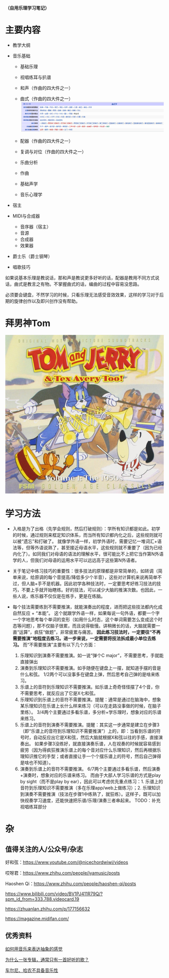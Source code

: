 **（自用乐理学习笔记）**

# 主要内容

* 教学大纲

* 音乐基础

  * 基础乐理
  * 视唱练耳与扒谱
  * 和声（作曲的四大件之一）
  * 曲式（作曲的四大件之一）![image-20220605180102670](README.assets/image-20220605180102670.png)

  * 配器（作曲的四大件之一）


  * 复调与对位（作曲的四大件之一）

  * 乐曲分析

  * 作曲

  * 基础声学

  * 音乐心理学

* 宿主

* MIDI与合成器

  * 音序器（宿主）
  * 音源
  * 合成器
  * 效果器

* 爵士乐（爵士钢琴）

* 唱歌技巧

如果说基本乐理是教说话，那和声是教说更多好听的话，配器是教用不同方式说话，曲式是教言之有物。不掌握曲式的话，编曲的过程中容易没思路。

必须要会键盘，不然学习的时候，只看乐理无法感受音效效果，这样的学习对于后期的旋律创作以及即兴创作没有帮助。

# 拜男神Tom

![img](README.assets/71Axz0QtgKL._SL1074_.jpg)

# 学习方法

* 入格是为了出格（先学会规则，然后打破规则）：学所有知识都是如此。初学的时候，通过规则来框定知识体系，而当所有知识都内化之后，这些规则就可以被“遗忘”和打破了。
  就像学外语一样，初学外语时，需要记忆一堆词汇+语法等，但等外语说熟了，甚至接近母语水平，这些规则就不重要了（因为已经内化了）。如同我们对母语的语法的理解水平，很可能比不上把它当作第N外语学的人，但我们对母语的运用水平可以远远高于这些第N外语者。
* 关于笔记中练习技巧的重要性：很多技法的原理都是非常简单的，如转调（简单来说，给原调的每个音提高/降低多少个半音），这些对计算机来说再简单不过，但人脑+手不是机器。因此初学各种技法时，一定要思考好练习技法的技巧，不要上手就开始瞎练。好的技法，可以减少大脑的推演次数。也因此，一些人说，练乐器不仅仅是在练手，更是在练脑。

* 每个技法需要练到不需要推演，就能演奏出的程度，进而把这些技法都内化成自然反应 + “本能”。
  这个就跟学外语一样，如果每说一句外语，都要一个字一个字地思考每个单词的变形（如用什么时态，这个单词需要怎么变成这个时态等问题），那不仅脑子很累，而且说得极慢。讲稍微长的话，大脑就需要一直“运算”，疯狂“做题”，非常疲累与痛苦。
  **因此练习技法时，一定要往“不再需要推演”地程度去练习。进一步来说，一定需要将技法拆成最小单位去练习。**
  而“不需要推演”主要有以下几个方面：
    1. 乐理知识到演奏不需要推演。如一说“弹个C major”，不需要思考，手就能直接弹出
    2. 演奏到乐理知识不需要推演。如手随便在键盘上一摆，就知道手摆的音是什么和弦。
        1/2两个可以没事多在键盘上弹，然后思考自己弹的是啥来练习。
    3. 乐谱上的音符到乐理知识不需要推演。如乐谱上奇奇怪怪摆了4个音，你不需要思考，就反应出了它是X七和弦。
    4. 乐理知识到乐谱上的音符不需要推演。提醒：通常是通过在脑海中，想象某乐理知识在乐谱上长什么样来练习（可以在走路没事做的时候，在脑子里练）。
        3/4两个主要通过多看乐谱，多分析+学乐理时，想象对应的乐谱来练习。
    6. 乐谱上的音符到演奏不需要推演。提醒：其实这一步通常是建立在步骤3（即“乐谱上的音符到乐理知识不需要推演”）上的，即：当看到乐谱的符号时，自动反应出它是X和弦，然后大脑就根据X和弦以往的手感，直接演奏出。
        如果步骤3没练好，就直接演奏乐谱，人在视奏的时候就容易感到疲劳（因为得疯狂推演乐谱上的每个音对应什么乐理知识，然后再根据乐理知识推它的手型；或者直接让手一个个摆乐谱上的符号，然后自己弹得是啥也不知道）。
    7. 演奏到乐谱上的音符不需要推演。
        6/7两个主要通过多看乐谱，然后演奏+演奏时，想象对应的乐谱来练习。
    而由于大部人学习乐谱的方式是play by sight（而不是play by ear），因此可以考虑优先重点练习：1. 乐谱上的音符到乐理知识不需要推演（多在乐理app/web上做练习）；2. 乐理知识到演奏不需要推演（技法在步骤1中练熟了，就狂练）。这样子，既可以加快视奏学习速度，还能快速把乐谱/乐理/演奏三者串起来。
TODO：补充视唱练耳部分
# 杂

## 值得关注的人/公众号/杂志

好和弦：https://www.youtube.com/@nicechordwiwi/videos

哎呀君：https://www.zhihu.com/people/iyamusic/posts

Haoshen Qi：https://www.zhihu.com/people/haoshen-qi/posts

https://www.bilibili.com/video/BV1PJ411R79Q/?spm_id_from=333.788.videocard.19

https://zhuanlan.zhihu.com/p/177156632

https://magazine.midifan.com/

## 优秀资料

[如何用音乐来表达抽象的感觉](https://www.huxiu.com/article/428049.html)

[为什么一张专辑，通常只有一首好听的歌？](https://www.huxiu.com/article/484633.html)

[车尔尼、哈农不具备音乐性](https://www.zhihu.com/question/305729156)
